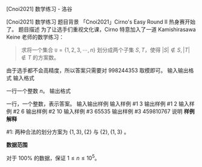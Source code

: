 



[Cnoi2021] 数学练习 - 洛谷














[Cnoi2021] 数学练习
题目背景
「Cnoi2021」Cirno's Easy Round II 热身赛开始了。
题目描述
为了让选手们重视文化课，Cirno 特意加入了一道 Kamishirasawa Keine 老师的数学练习：

> 求将一个集合 $\texttt{U}=\{1,2,3,\cdots,n\}$ 划分成两个子集 $S,T$，使得 $|S|\notin S,|T|\notin T$ 的方案数。

由于选手都不会高精度，所以答案只需要对 $998244353$ 取模即可。
输入输出格式
输入格式

一行一个整数 $n$。
输出格式

一行，一个整数，表示答案。
输入输出样例
输入样例 #1
3
输出样例 #1
2
输入样例 #2
6
输出样例 #2
10
输入样例 #3
65535
输出样例 #3
459810767
说明
**样例解释** 

#1: 两种合法的划分方案为 $\{1,3\},\{2\}$ 与 $\{2\},\{1,3\}$ 。

**数据范围**

对于 $100\%$ 的数据，保证 $1 \le n \le 10^5$。







